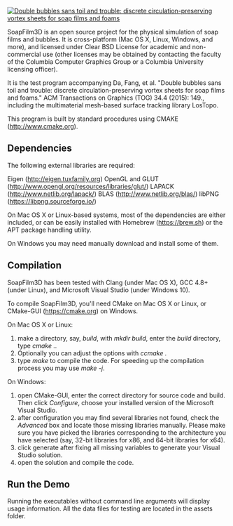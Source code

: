 [![Double bubbles sans toil and trouble: discrete circulation-preserving vortex sheets for soap films and foams](http://www.cs.columbia.edu/cg/doublebubbles/title.jpg)](http://www.cs.columbia.edu/cg/doublebubbles/)

SoapFilm3D is an open source project for the physical simulation of soap films and bubbles. It is cross-platform (Mac OS X, Linux, Windows, and more), and licensed under Clear BSD License for academic and non-commercial use (other licenses may be obtained by contacting the faculty of the Columbia Computer Graphics Group or a Columbia University licensing officer).

It is the test program accompanying Da, Fang, et al. "Double bubbles sans toil and trouble: discrete circulation-preserving vortex sheets for soap films and foams." ACM Transactions on Graphics (TOG) 34.4 (2015): 149., including the multimaterial mesh-based surface tracking library LosTopo. 

This program is built by standard procedures using CMAKE (http://www.cmake.org).

Dependencies
--------------------
The following external libraries are required:

Eigen (http://eigen.tuxfamily.org)
OpenGL and GLUT (http://www.opengl.org/resources/libraries/glut/)
LAPACK (http://www.netlib.org/lapack/)
BLAS (http://www.netlib.org/blas/)
libPNG (https://libpng.sourceforge.io/)

On Mac OS X or Linux-based systems, most of the dependencies are either included, or can be easily installed with Homebrew (https://brew.sh) or the APT package handling utility. 

On Windows you may need manually download and install some of them.

Compilation
-----------------
SoapFilm3D has been tested with Clang (under Mac OS X), GCC 4.8+ (under Linux), and Microsoft Visual Studio (under Windows 10).

To compile SoapFilm3D, you'll need CMake on Mac OS X or Linux, or CMake-GUI (https://cmake.org) on Windows.

On Mac OS X or Linux:
1. make a directory, say, *build*, with *mkdir build*, enter the *build* directory, type *cmake ..*
2. Optionally you can adjust the options with *ccmake .*
3. type *make* to compile the code. For speeding up the compilation process you may use *make -j*.

On Windows:
1. open CMake-GUI, enter the correct directory for source code and build. Then click *Configure*, choose your installed version of the Microsoft Visual Studio.
2. after configuration you may find several libraries not found, check the *Advanced* box and locate those missing libraries manually. Please make sure you have picked the libraries corresponding to the architecture you have selected (say, 32-bit libraries for x86, and 64-bit libraries for x64).
3. click generate after fixing all missing variables to generate your Visual Studio solution.
4. open the solution and compile the code.

Run the Demo
--------------------
Running the executables without command line arguments will display usage
information. All the data files for testing are located in the assets folder.



